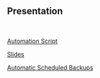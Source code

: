 ## Presentation
<br>

[Automation Script](https://github.com/iCyber-Gaurd/icybergaurd/edit/main/backup_script.sh)

[Slides](https://docs.google.com/presentation/d/1sDyxcNz0qdsVfjNpAD_Qv5-ZdHUR1mH1ONyMOpdhrho/edit?usp=sharing)

[Automatic Scheduled Backups](https://github.com/iCyber-Gaurd/icybergaurd/blob/main/schedule_backup_automatic.sh)
